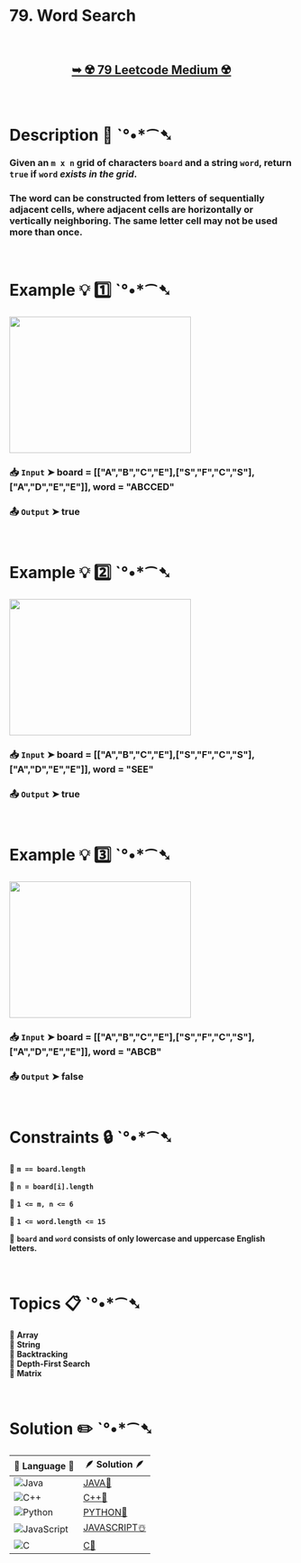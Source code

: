 # 79. Word Search

</br>

<h2 align="center"> 

<a href="https://leetcode.com/problems/word-search/description/"><strong>➥ ☢️ 79 Leetcode Medium ☢️ </strong></a>
</h2>

</br>

# Description 📜 ˋ°•*⁀➷

### Given an `m x n` grid of characters `board` and a string `word`, return `true` if `word` *exists in the grid*.

### The word can be constructed from letters of sequentially adjacent cells, where adjacent cells are horizontally or vertically neighboring. The same letter cell may not be used more than once.

</br>

# Example 💡 1️⃣ ˋ°•*⁀➷

<img src="https://github.com/user-attachments/assets/8cb57508-6bcb-4668-884c-3e1ae45b7485" width="322px" height="242px"/>

  ### 📥 `Input`  ➤ board = [["A","B","C","E"],["S","F","C","S"],["A","D","E","E"]], word = "ABCCED"

  ### 📤 `Output`  ➤ true

</br>

# Example 💡 2️⃣ ˋ°•*⁀➷

<img src="https://github.com/user-attachments/assets/c9dca45b-4397-41bc-9063-f3c759221f32" width="322px" height="242px"/>

  ### 📥 `Input` ➤  board = [["A","B","C","E"],["S","F","C","S"],["A","D","E","E"]], word = "SEE"

  ### 📤 `Output`  ➤ true

</br>

# Example 💡 3️⃣ ˋ°•*⁀➷

<img src="https://github.com/user-attachments/assets/6a961a49-3240-4aca-bc9e-ebdb1a98f1b9" width="322px" height="242px"/>

  ### 📥 `Input` ➤ board = [["A","B","C","E"],["S","F","C","S"],["A","D","E","E"]], word = "ABCB"

  ### 📤 `Output`  ➤ false

</br>

# Constraints 🔒 ˋ°•*⁀➷

🔹 **`m == board.length`** </br>

🔹 **`n = board[i].length`** </br>

🔹 **`1 <= m, n <= 6`** </br>

🔹 **`1 <= word.length <= 15`** </br>

🔹 **`board` and `word` consists of only lowercase and uppercase English letters.** </br>

</br>

# Topics 📋 ˋ°•*⁀➷

🔸 **Array**  </br>
🔸 **String**  </br>
🔸 **Backtracking**  </br>
🔸 **Depth-First Search**  </br>
🔸 **Matrix**  </br>

</br>

# Solution ✏️ ˋ°•*⁀➷

| 📒 Language 📒  | 🪶 Solution 🪶 |
| ------------- | ------------- |
|  ![Java](https://img.shields.io/badge/java-%23ED8B00.svg?style=for-the-badge&logo=openjdk&logoColor=white)  | [JAVA🍁](https://github.com/Prakhar-002/LEETCODE/blob/main/%F0%9F%8E%AD%20LEVEL%20wise%20que%20with%20solution%20%F0%9F%8E%AF/%E2%98%A2%EF%B8%8F%20Medium%20%E2%98%A2%EF%B8%8F/%E2%98%A2%EF%B8%8F%20Medium%2079.%20Word%20Search%20%E2%98%83%EF%B8%8F%20%F0%9F%8D%81%20%F0%9F%8D%B0%20%F0%9F%8E%B2%20%F0%9F%92%96/%F0%9F%8D%81JAVA%20-%2079.%20Word%20Search.java) |
|  ![C++](https://img.shields.io/badge/c++-%2300599C.svg?style=for-the-badge&logo=c%2B%2B&logoColor=white)  | [C++🎲](https://github.com/Prakhar-002/LEETCODE/blob/main/%F0%9F%8E%AD%20LEVEL%20wise%20que%20with%20solution%20%F0%9F%8E%AF/%E2%98%A2%EF%B8%8F%20Medium%20%E2%98%A2%EF%B8%8F/%E2%98%A2%EF%B8%8F%20Medium%2079.%20Word%20Search%20%E2%98%83%EF%B8%8F%20%F0%9F%8D%81%20%F0%9F%8D%B0%20%F0%9F%8E%B2%20%F0%9F%92%96/%F0%9F%8E%B2CPP%20-%2079.%20Word%20Search.cpp)  |
|  ![Python](https://img.shields.io/badge/python-3670A0?style=for-the-badge&logo=python&logoColor=ffdd54)    | [PYTHON🍰](https://github.com/Prakhar-002/LEETCODE/blob/main/%F0%9F%8E%AD%20LEVEL%20wise%20que%20with%20solution%20%F0%9F%8E%AF/%E2%98%A2%EF%B8%8F%20Medium%20%E2%98%A2%EF%B8%8F/%E2%98%A2%EF%B8%8F%20Medium%2079.%20Word%20Search%20%E2%98%83%EF%B8%8F%20%F0%9F%8D%81%20%F0%9F%8D%B0%20%F0%9F%8E%B2%20%F0%9F%92%96/%F0%9F%8D%B0PYTHON%20-%2079.%20Word%20Search.py) |
| ![JavaScript](https://img.shields.io/badge/javascript-%23323330.svg?style=for-the-badge&logo=javascript&logoColor=%23F7DF1E)   | [JAVASCRIPT☃️](https://github.com/Prakhar-002/LEETCODE/blob/main/%F0%9F%8E%AD%20LEVEL%20wise%20que%20with%20solution%20%F0%9F%8E%AF/%E2%98%A2%EF%B8%8F%20Medium%20%E2%98%A2%EF%B8%8F/%E2%98%A2%EF%B8%8F%20Medium%2079.%20Word%20Search%20%E2%98%83%EF%B8%8F%20%F0%9F%8D%81%20%F0%9F%8D%B0%20%F0%9F%8E%B2%20%F0%9F%92%96/%E2%98%83%EF%B8%8FJAVASCRIPT%20-%2079.%20Word%20Search.js) |
|   ![C](https://img.shields.io/badge/c-%2300599C.svg?style=for-the-badge&logo=c&logoColor=white)   | [C💖](https://github.com/Prakhar-002/LEETCODE/blob/main/%F0%9F%8E%AD%20LEVEL%20wise%20que%20with%20solution%20%F0%9F%8E%AF/%E2%98%A2%EF%B8%8F%20Medium%20%E2%98%A2%EF%B8%8F/%E2%98%A2%EF%B8%8F%20Medium%2079.%20Word%20Search%20%E2%98%83%EF%B8%8F%20%F0%9F%8D%81%20%F0%9F%8D%B0%20%F0%9F%8E%B2%20%F0%9F%92%96/%F0%9F%92%96C%20-%2079.%20Word%20Search.c)  |
